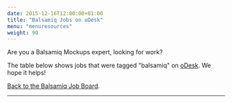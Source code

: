 ```yaml
---
date: 2015-12-16T12:00:00+01:00
title: "Balsamiq Jobs on oDesk"
menu: "menuresources"
weight: 90
---
```


Are you a Balsamiq Mockups expert, looking for work?

The table below shows jobs that were tagged "balsamiq" on [oDesk](http://www.odesk.com). We hope it helps!

[Back to the Balsamiq Job Board](/resources/jobs/).

* * *

<div>
<!-- custom CSS for balsamiq -->
<style type="text/css">.odesk-title-default {
        margin-left:5px !important;
        margin-right:0 !important;
        font-size: 18px !important;
    }

    #odesk-widget {
        padding-top: 10px !important;
        margin-left: -15px !important;
        width: 700px;
    }
    .active {
        font-weight:bold;
    }

    .odesk-pagination ul {
        margin-left: 100px !important;
    }

    .odesk-contractor-listing .odesk-widget-listing-panel,
    .odesk-job-listing .odesk-widget-listing-panel {
        margin-top: -110px !important;
        width: 450px !important;
    }

    .odesk-contractor-listing .odesk-widget-title,
    .odesk-job-listing .odesk-widget-title {
        margin-left: 460px !important;
    }

    .odesk-job-filter-and-sort {
        margin-left: 460px !important;
        position: absolute !important;
        margin-top: 110px !important;
    }
</style>
<!-- Start of oDesk widget code fragment -->
<!-- ################################# -->
<div class="odesk-job-listing" id="odesk-widget"><!-- MANDATORY - DO NOT REMOVE - THIS IS THE STYLE OF WIDGET APPLICATION
        User can override CSS classes by including own CSS after this one --></div>
<link href="http://cdn.widget3.odeskps.com/static/default_widget_look.css" rel="stylesheet" type="text/css" />
<link href="https://cdn-widget3.odeskps.com/static/fullpage_widget_look.css" rel="stylesheet" type="text/css" /><!-- MANDATORY - DO NOT REMOVE - THIS IS THE WIDGET APPLICATION --><!-- This script manipulates the DOM tree to show the results in the listing
      that corresponds to the configuration parameters defined below. --><script type="text/javascript" src="http://cdn.widget3.odeskps.com/static/widget-loader.js"></script><!-- This is where configuration parameters are set --><script type="text/javascript">
    (new oDeskWidget()).jobs({
        'q': 'balsamiq',
        'id': 'odesk-widget',
        'perPage': 5,
        'widget_init_url': 'http://widget3.odeskps.com/api/v1/jobs/all/',
        'api_url': 'http://widget3.odeskps.com/api/v1/jobs/search/',
        'widget_data_url': 'http://widget3.odeskps.com/api/v1/jobs/widget/',
        'postAJobButton': true,
        'openLinkInNewTab': true,
        'titleVars': {'title': 'Find Balsamiq Jobs'},
        'clientId': 'balsamiq'
    });
    </script><!-- ################################# --><!-- End of oDesk Widget Code Fragment -->
    </div>
